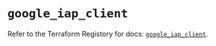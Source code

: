 # `google_iap_client`

Refer to the Terraform Registory for docs: [`google_iap_client`](https://www.terraform.io/docs/providers/google/r/iap_client).
